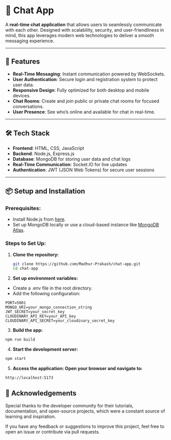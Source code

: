 # 💬 Chat App

A **real-time chat application** that allows users to seamlessly communicate with each other. Designed with scalability, security, and user-friendliness in mind, this app leverages modern web technologies to deliver a smooth messaging experience.

---

## 🚀 Features

- **Real-Time Messaging**: Instant communication powered by WebSockets.  
- **User Authentication**: Secure login and registration system to protect user data.  
- **Responsive Design**: Fully optimized for both desktop and mobile devices.  
- **Chat Rooms**: Create and join public or private chat rooms for focused conversations.  
- **User Presence**: See who’s online and available for chat in real-time.  

---

## 🛠️ Tech Stack

- **Frontend**: HTML, CSS, JavaScript  
- **Backend**: Node.js, Express.js  
- **Database**: MongoDB for storing user data and chat logs  
- **Real-Time Communication**: Socket.IO for live updates  
- **Authentication**: JWT (JSON Web Tokens) for secure user sessions  

---

## 📦 Setup and Installation

### Prerequisites:
- Install Node.js from [here](https://nodejs.org/).
- Set up MongoDB locally or use a cloud-based instance like [MongoDB Atlas](https://www.mongodb.com/atlas).

### Steps to Set Up:
1. **Clone the repository:**
   ```bash
   git clone https://github.com/Madhur-Prakash/chat-app.git
   cd chat-app
   ```
2. **Set up environment variables:**

- Create a .env file in the root directory.
- Add the following configuration:
```env
PORT=5001
MONGO_URI=your_mongo_connection_string
JWT_SECRET=your_secret_key
CLOUDINARY_API_KEY=your_API_key
CLOUDINARY_API_SECRET=your_cloudinary_secret_key
```

3. **Build the app:**
```bash
npm run build
```


4. **Start the development server:**
```bash
npm start
```
5. **Access the application: Open your browser and navigate to:**
```plaintext
http://localhost:5173
```

## 🌟 Acknowledgements
Special thanks to the developer community for their tutorials, documentation, and open-source projects, which were a constant source of learning and inspiration.

If you have any feedback or suggestions to improve this project, feel free to open an issue or contribute via pull requests.